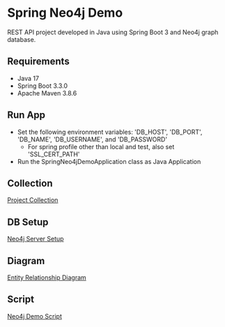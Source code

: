 # Spring Neo4j Demo

REST API project developed in Java using Spring Boot 3 and Neo4j graph database.

## Requirements

- Java 17
- Spring Boot 3.3.0
- Apache Maven 3.8.6

## Run App

- Set the following environment variables: 'DB_HOST', 'DB_PORT', 'DB_NAME', 'DB_USERNAME', and 'DB_PASSWORD'
  - For spring profile other than local and test, also set 'SSL_CERT_PATH'
- Run the SpringNeo4jDemoApplication class as Java Application

## Collection

[Project Collection](https://github.com/erebelo/spring-neo4j-demo/tree/main/collection)

## DB Setup

[Neo4j Server Setup](https://github.com/erebelo/spring-neo4j-demo/tree/main/db-setup)

## Diagram

[Entity Relationship Diagram](https://github.com/erebelo/spring-neo4j-demo/tree/main/db-setup/Entity%20Relationship%20Diagram.png)

## Script

[Neo4j Demo Script](https://github.com/erebelo/spring-neo4j-demo/tree/main/db-setup/neo4j_demo_script.sql)
